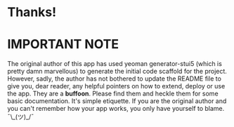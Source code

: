 # Thanks!

# IMPORTANT NOTE
The original author of this app has used yeoman generator-stui5 (which is pretty damn marvellous) to generate the initial code scaffold for the project. However, sadly, the author has not bothered to update the README file to give you, dear reader, any helpful pointers on how to extend, deploy or use the app. They are a **buffoon**. Please find them and heckle them for some basic documentation. It's simple etiquette. If you are the original author and you can't remember how your app works, you only have yourself to blame. ¯\\\_(ツ)\_/¯
